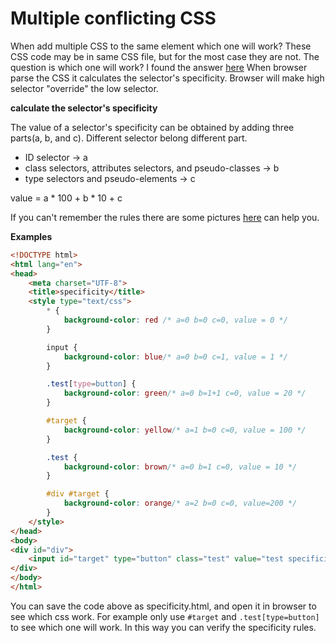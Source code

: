 # Multiple conflicting CSS
When add multiple CSS to the same element which one will work? These CSS code may be in same CSS file, but
for the most case they are not. The question is which one will work? I found the answer [here](https://www.w3.org/TR/selectors/#specificity)
When browser parse the CSS it calculates the selector's specificity. Browser will make high selector
  "override" the low selector. 

**calculate the selector's specificity**

The value of a selector's specificity can be obtained by adding three parts(a, b, and c). Different 
selector belong different part.
 
* ID selector -> a
* class selectors, attributes selectors, and pseudo-classes -> b
* type selectors and pseudo-elements -> c

value = a * 100 + b * 10 + c 

If you can't remember the rules there are some pictures [here](http://cssspecificity.com/) can help you.

**Examples**

```html
<!DOCTYPE html>
<html lang="en">
<head>
    <meta charset="UTF-8">
    <title>specificity</title>
    <style type="text/css">
        * {
            background-color: red /* a=0 b=0 c=0, value = 0 */
        }

        input {
            background-color: blue/* a=0 b=0 c=1, value = 1 */
        }

        .test[type=button] {
            background-color: green/* a=0 b=1+1 c=0, value = 20 */
        }

        #target {
            background-color: yellow/* a=1 b=0 c=0, value = 100 */
        }

        .test {
            background-color: brown/* a=0 b=1 c=0, value = 10 */
        }

        #div #target {
            background-color: orange/* a=2 b=0 c=0, value=200 */
        }
    </style>
</head>
<body>
<div id="div">
    <input id="target" type="button" class="test" value="test specificity"/>
</div>
</body>
</html>
```
You can save the code above as specificity.html, and open it in browser to see which css work. For example only use
``#target`` and ``.test[type=button]`` to see which one will work. In this way you can verify the specificity rules.
